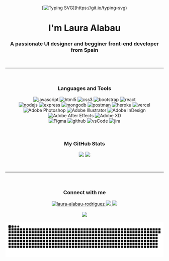 <div align="center">

  [![Typing SVG](https://readme-typing-svg.herokuapp.com?color=%23F45B5B&size=40&lines=%3E+Hello+World!)](https://git.io/typing-svg)
</div>

<div align="center">
  <h1>I'm Laura Alabau</h1>
  <h3>A passionate UI designer and begginer front-end developer from Spain</h3>
</div>  <br>



  ----
  
  <!-- SKILLS -->
<br>
<h3 align="center">Languages and Tools</h3>
<p align="center">
  <img src="https://img.shields.io/badge/Javascript-F7DF1E.svg?style=for-the-badge&logo=javascript&logoColor=black"  alt="javascript"/>
  <img src="https://img.shields.io/badge/html-E34F26.svg?style=for-the-badge&logo=html5&logoColor=white"  alt="html5"/> 
  <img src="https://img.shields.io/badge/css-1572B6.svg?style=for-the-badge&logo=css3&logoColor=white"  alt="css3"/>
  <img src="https://img.shields.io/badge/bootstrap-7952B3.svg?style=for-the-badge&logo=bootstrap&logoColor=white"   alt="bootstrap"/>
  <img src="https://img.shields.io/badge/reactjs-61DAFB.svg?style=for-the-badge&logo=react&logoColor=black"  alt="react"/>
  <br>
  <img src="https://img.shields.io/badge/node.js-339933.svg?style=for-the-badge&logo=nodedotjs&logoColor=white"  alt="nodejs"/>
  <img src="https://img.shields.io/badge/express-000000.svg?style=for-the-badge&logo=express&logoColor=white"  alt="express" /> 
  <img src="https://img.shields.io/badge/mongodb-47A248.svg?style=for-the-badge&logo=mongodb&logoColor=white"  alt="mongodb"/>
  <img src="https://img.shields.io/badge/postman-FF6C37.svg?style=for-the-badge&logo=postman&logoColor=white" alt="postman"/>
  <img src="https://img.shields.io/badge/heroku-430098.svg?style=for-the-badge&logo=heroku&logoColor=white"  alt="heroku"/>
  <img src="https://img.shields.io/badge/vercel-%23000000.svg?style=for-the-badge&logo=vercel&logoColor=white"  alt="vercel"/>
  <br>
  <img src="https://img.shields.io/badge/photoshop-%2331A8FF.svg?style=for-the-badge&logo=adobephotoshop&logoColor=white" alt="Adobe Photoshop"/>
  <img src="https://img.shields.io/badge/illustrator-%23FF9A00.svg?style=for-the-badge&logo=adobeillustrator&logoColor=white" alt="Adobe  Illustrator"/>
  <img src="https://img.shields.io/badge/InDesign-49021F?style=for-the-badge&logo=adobeindesign&logoColor=white" alt="Adobe InDesign"/>
  <img src="https://img.shields.io/badge/After%20Effects-9999FF.svg?style=for-the-badge&logo=Adobe%20After%20Effects&logoColor=white" alt="Adobe After Effects"/>
  <img src="https://img.shields.io/badge/Adobe%20XD-470137?style=for-the-badge&logo=Adobe%20XD&logoColor=#FF61F6" alt="Adobe XD"/>
  <br>
  <img src="https://img.shields.io/badge/figma-%23F24E1E.svg?style=for-the-badge&logo=figma&logoColor=white" alt="Figma"/>
  <img src="https://img.shields.io/badge/github-181717.svg?style=for-the-badge&logo=github&logoColor=white" alt="github" />
  <img src="https://img.shields.io/badge/vscode-007ACC.svg?style=for-the-badge&logo=visualstudiocode&logoColor=white" alt="vsCode"/>
  <img src="https://img.shields.io/badge/jira-%230A0FFF.svg?style=for-the-badge&logo=jira&logoColor=white" alt="jira"/>
</p>



<!-- STATS -->
<br>
<h3 align="center">My GitHub Stats</h3>
<p align="center">
  <img  height="150"
  src="https://github-readme-stats.vercel.app/api?username=lauraAlabau&theme=react&show_icons=true&include_all_commits=true"
  />
  <img
  height="150"
  src="https://github-readme-stats.vercel.app/api/top-langs/?username=lauraAlabau&theme=react&layout=compact"
  />
</p><br>

----
<!-- CONTACT -->
<br>
<h3 align="center">Connect with me</h3>

<div align="center">
    <a  href="https://www.linkedin.com/in/laura-alabau-rodriguez/" target="_blank">
      <img src="https://img.shields.io/badge/Linked%20In-0A66C2.svg?style=for-the-badge&logo=linkedin&logoColor=white" alt="laura-alabau-rodriguez"/>
    </a>
    <a target="_blank" href="mailto:laura.alabau.rodriguez@gmail.com">
      <img src="https://img.shields.io/badge/-Gmail-D14836?style=for-the-badge&logo=Gmail&logoColor=white"/>
    </a>
    <a target="_blank" href="https://www.laura-alabau.com/" target="_blank">
      <img src="https://img.shields.io/badge/-My%20Web-e20033?style=for-the-badge&logo=Google-Chrome&logoColor=white"/>
    </a>
</div>   
 <br>
<div align="center">
  
  <img width= "240" src= "https://pa1.narvii.com/6580/8098c6e9207376889eeb0532d9f5a0723c4d73f5_hq.gif"/>
  
  ![Snake animation](https://github.com/lauraAlabau/lauraAlabau/blob/output/github-contribution-grid-snake.svg)
  

</div>

